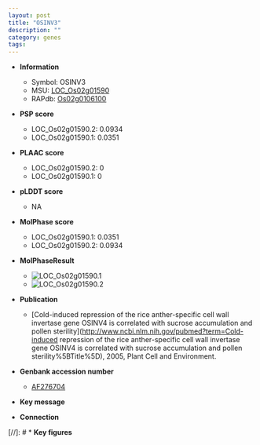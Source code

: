 ```yaml
---
layout: post
title: "OSINV3"
description: ""
category: genes
tags: 
---
```


* **Information**  
    + Symbol: OSINV3  
    + MSU: [LOC_Os02g01590](http://rice.plantbiology.msu.edu/cgi-bin/ORF_infopage.cgi?orf=LOC_Os02g01590)  
    + RAPdb: [Os02g0106100](http://rapdb.dna.affrc.go.jp/viewer/gbrowse_details/irgsp1?name=Os02g0106100)  

* **PSP score**  
    + LOC_Os02g01590.2: 0.0934 
    + LOC_Os02g01590.1: 0.0351 

* **PLAAC score**  
    + LOC_Os02g01590.2: 0 
    + LOC_Os02g01590.1: 0 

* **pLDDT score**
    + NA


* **MolPhase score**
    + LOC_Os02g01590.1: 0.0351
    + LOC_Os02g01590.2: 0.0934

* **MolPhaseResult**
    + ![LOC_Os02g01590.1](https://ricepsp.github.io/pictures/LOC_Os02g/LOC_Os02g01590.1.png)
    + ![LOC_Os02g01590.2](https://ricepsp.github.io/pictures/LOC_Os02g/LOC_Os02g01590.2.png)

* **Publication**  
    + [Cold-induced repression of the rice anther-specific cell wall invertase gene OSINV4 is correlated with sucrose accumulation and pollen sterility](http://www.ncbi.nlm.nih.gov/pubmed?term=Cold-induced repression of the rice anther-specific cell wall invertase gene OSINV4 is correlated with sucrose accumulation and pollen sterility%5BTitle%5D), 2005, Plant Cell and Environment.

* **Genbank accession number**  
    + [AF276704](http://www.ncbi.nlm.nih.gov/nuccore/AF276704)

* **Key message**  

* **Connection**  

[//]: # * **Key figures**  



